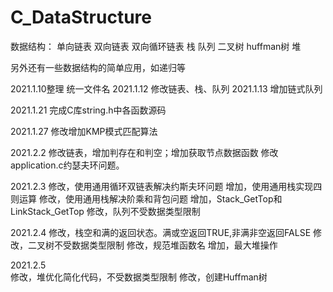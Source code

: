 # C_DataStructure
数据结构：
单向链表
双向链表
双向循环链表
栈
队列
二叉树
huffman树
堆

另外还有一些数据结构的简单应用，如递归等

2021.1.10整理
统一文件名
2021.1.12
修改链表、栈、队列
2021.1.13
增加链式队列

2021.1.21
完成C库string.h中各函数源码

2021.1.27
修改增加KMP模式匹配算法

2021.2.2
修改链表，增加判存在和判空；增加获取节点数据函数
修改application.c约瑟夫环问题。

2021.2.3
修改，使用通用循环双链表解决约斯夫环问题
增加，使用通用栈实现四则运算
修改，使用通用栈解决阶乘和背包问题
增加，Stack_GetTop和LinkStack_GetTop
修改，队列不受数据类型限制

2021.2.4
修改，栈空和满的返回状态。满或空返回TRUE,非满非空返回FALSE
修改，二叉树不受数据类型限制
修改，规范堆函数名
增加，最大堆操作

2021.2.5	
修改，堆优化简化代码，不受数据类型限制
修改，创建Huffman树